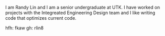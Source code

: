 I am Randy Lin and I am a senior undergraduate at UTK. I have worked on projects with the Integreated Engineering Design team and I like writing code that optimizes current code.

hfh: fkaw 
gh: rlin8
